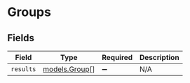 # Groups


## Fields

| Field                                | Type                                 | Required                             | Description                          |
| ------------------------------------ | ------------------------------------ | ------------------------------------ | ------------------------------------ |
| `results`                            | [models.Group](../models/group.md)[] | :heavy_minus_sign:                   | N/A                                  |